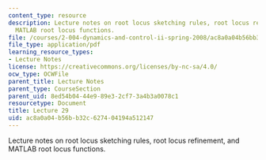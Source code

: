 ```yaml
---
content_type: resource
description: Lecture notes on root locus sketching rules, root locus refinement, and
  MATLAB root locus functions.
file: /courses/2-004-dynamics-and-control-ii-spring-2008/ac8a0a04b56bb32c627404194a512147_lecture_29.pdf
file_type: application/pdf
learning_resource_types:
- Lecture Notes
license: https://creativecommons.org/licenses/by-nc-sa/4.0/
ocw_type: OCWFile
parent_title: Lecture Notes
parent_type: CourseSection
parent_uid: 8ed54b04-44e9-89e3-2cf7-3a4b3a0078c1
resourcetype: Document
title: Lecture 29
uid: ac8a0a04-b56b-b32c-6274-04194a512147
---
```

Lecture notes on root locus sketching rules, root locus refinement, and MATLAB root locus functions.